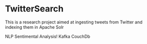 # TwitterSearch

This is a research project aimed at ingesting tweets from Twitter and indexing them in Apache Solr

NLP
Sentimental Analysis!
Kafka
CouchDb